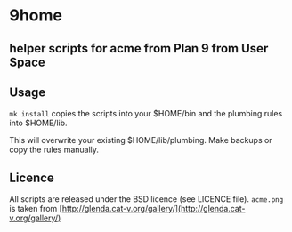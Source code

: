 9home
=====
helper scripts for acme  from Plan 9 from User Space
-----

Usage
-----
`mk install` copies the scripts into your $HOME/bin and the plumbing rules into $HOME/lib.

This will overwrite your existing $HOME/lib/plumbing. Make backups or copy the rules manually.


Licence
------
All scripts are released under the BSD licence (see LICENCE file).
`acme.png` is taken from  [http://glenda.cat-v.org/gallery/](http://glenda.cat-v.org/gallery/)
